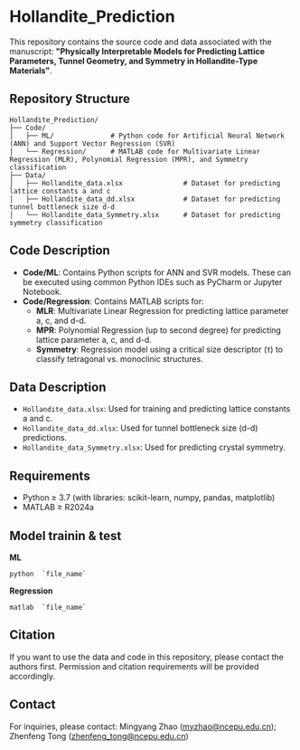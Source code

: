 
# Hollandite_Prediction

This repository contains the source code and data associated with the manuscript:
**"Physically Interpretable Models for Predicting Lattice Parameters, Tunnel Geometry, and Symmetry in Hollandite-Type Materials"**.

## Repository Structure

```
Hollandite_Prediction/
├── Code/
│   ├── ML/              # Python code for Artificial Neural Network (ANN) and Support Vector Regression (SVR)
│   └── Regression/      # MATLAB code for Multivariate Linear Regression (MLR), Polynomial Regression (MPR), and Symmetry classification
├── Data/
│   ├── Hollandite_data.xlsx               # Dataset for predicting lattice constants a and c
│   ├── Hollandite_data_dd.xlsx            # Dataset for predicting tunnel bottleneck size d-d
│   └── Hollandite_data_Symmetry.xlsx      # Dataset for predicting symmetry classification
```

## Code Description

- **Code/ML**: Contains Python scripts for ANN and SVR models. These can be executed using common Python IDEs such as PyCharm or Jupyter Notebook.
- **Code/Regression**: Contains MATLAB scripts for:
  - **MLR**: Multivariate Linear Regression for predicting lattice parameter a, c, and d-d.
  - **MPR**: Polynomial Regression (up to second degree) for predicting lattice parameter a, c, and d-d.
  - **Symmetry**: Regression model using a critical size descriptor (τ) to classify tetragonal vs. monoclinic structures.

## Data Description

- `Hollandite_data.xlsx`: Used for training and predicting lattice constants a and c.
- `Hollandite_data_dd.xlsx`: Used for tunnel bottleneck size (d-d) predictions.
- `Hollandite_data_Symmetry.xlsx`: Used for predicting crystal symmetry.

## Requirements

- Python ≥ 3.7 (with libraries: scikit-learn, numpy, pandas, matplotlib)
- MATLAB ≥ R2024a

## Model trainin & test
**ML**
```
python  `file_name`
```

**Regression**
```
matlab  `file_name`
```


## Citation

If you want to use the data and code in this repository, please contact the authors first. Permission and citation requirements will be provided accordingly.

## Contact

For inquiries, please contact: Mingyang Zhao (myzhao@ncepu.edu.cn); Zhenfeng Tong (zhenfeng_tong@ncepu.edu.cn)
